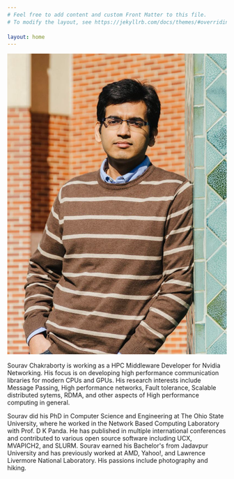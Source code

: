 ```yaml
---
# Feel free to add content and custom Front Matter to this file.
# To modify the layout, see https://jekyllrb.com/docs/themes/#overriding-theme-defaults

layout: home
---
```


<img src="/assets/sourav_chakraborty.jpg" class="profile-picture" alt="Sourav Chakraborty profile picture" />

<p>Sourav Chakraborty is working as a HPC Middleware Developer for Nvidia
Networking.  His focus is on developing high performance communication libraries
for modern CPUs and GPUs.  His research interests include Message Passing, High
performance networks, Fault tolerance, Scalable distributed sytems, RDMA,
and other aspects of High performance computing in general.</p>

<p>Sourav did his PhD in Computer Science and Engineering at The Ohio State
University, where he worked in the Network Based Computing Laboratory with
Prof. D K Panda.  He has published in multiple international conferences and
contributed to various open source software including UCX, MVAPICH2, and
SLURM. Sourav earned his Bachelor's from Jadavpur University and has
previously worked at AMD, Yahoo!, and Lawrence Livermore National Laboratory.
His passions include photography and hiking.</p>

